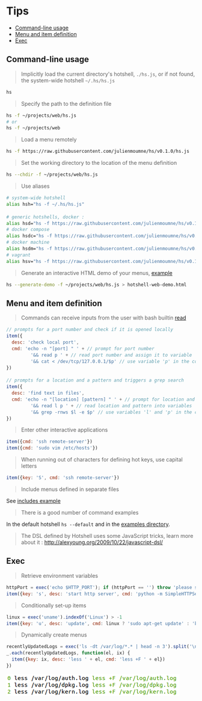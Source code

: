 # Tips

  - [Command-line usage](#command-line-usage)
  - [Menu and item definition](#menu-and-item-definition)
  - [Exec](#exec)

## Command-line usage

> Implicitly load the current directory's hotshell, `./hs.js`, or if not found, the system-wide hotshell `~/.hs/hs.js`

```bash
hs
```

> Specify the path to the definition file

```bash
hs -f ~/projects/web/hs.js
# or
hs -f ~/projects/web
```

> Load a menu remotely

```bash
hs -f https://raw.githubusercontent.com/julienmoumne/hs/v0.1.0/hs.js
```

> Set the working directory to the location of the menu definition

```bash
hs --chdir -f ~/projects/web/hs.js
```

> Use aliases

```bash
# system-wide hotshell
alias hsh="hs -f ~/.hs/hs.js"

# generic hotshells, docker :
alias hsd="hs -f https://raw.githubusercontent.com/julienmoumne/hs/v0.1.0/examples/docker/docker.hs.js"
# docker compose
alias hsdc="hs -f https://raw.githubusercontent.com/julienmoumne/hs/v0.1.0/examples/docker/docker-compose.hs.js"
# docker machine
alias hsdm="hs -f https://raw.githubusercontent.com/julienmoumne/hs/v0.1.0/examples/docker/docker-machine.hs.js"
# vagrant
alias hsv="hs -f https://raw.githubusercontent.com/julienmoumne/hs/v0.1.0/examples/vagrant/vagrant.hs.js"
```

> Generate an interactive HTML demo of your menus, [example](https://julienmoumne.github.com/hs/demos/hs.js.html)

```bash
hs --generate-demo -f ~/projects/web/hs.js > hotshell-web-demo.html  
```

## Menu and item definition
  
> Commands can receive inputs from the user with bash builtin [read](http://wiki.bash-hackers.org/commands/builtin/read) 

```javascript
// prompts for a port number and check if it is opened locally
item({
  desc: 'check local port',
  cmd: 'echo -n "[port] " ' + // prompt for port number
         '&& read p ' + // read port number and assign it to variable 'p'
         '&& cat < /dev/tcp/127.0.0.1/$p' // use variable 'p' in the command
})

// prompts for a location and a pattern and triggers a grep search
item({
  desc: 'find text in files',
  cmd: 'echo -n "[location] [pattern] " ' + // prompt for location and pattern
         '&& read l p ' + // read location and pattern into variables 'l' and 'p'
         '&& grep -rnws $l -e $p' // use variables 'l' and 'p' in the command
})
```

> Enter other interactive applications

```javascript
item({cmd: 'ssh remote-server'})
item({cmd: 'sudo vim /etc/hosts'})
```

> When running out of characters for defining hot keys, use capital letters

```javascript
item({key: 'S', cmd: 'ssh remote-server'})
```

> Include menus defined in separate files

See [includes example](examples#includes)

> There is a good number of command examples

In the default hotshell `hs --default` and in the [examples directory](./examples).

> The DSL defined by Hotshell uses some JavaScript tricks, learn more about it : http://alexyoung.org/2009/10/22/javascript-dsl/

## Exec

  > Retrieve environment variables
  
```javascript
httpPort = exec('echo $HTTP_PORT'); if (httpPort == '') throw 'please set $HTTP_PORT'
item({key: 's', desc: 'start http server', cmd: 'python -m SimpleHTTPServer ' + httpPort})
```

  > Conditionally set-up items
  
```javascript
linux = exec('uname').indexOf('Linux') > -1
item({key: 'u', desc: 'update', cmd: linux ? 'sudo apt-get update' : 'brew update'})
```

  > Dynamically create menus
  
```javascript
recentlyUpdatedLogs = exec('ls -dt /var/log/*.* | head -n 3').split('\n')
_.each(recentlyUpdatedLogs, function(el, ix) {
  item({key: ix, desc: 'less ' + el, cmd: 'less +F ' + el})
})
```
![Generated Items - Logs](doc/generated-items-logs.png)
